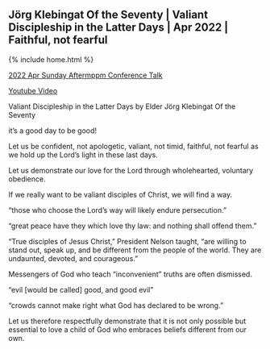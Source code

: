 ## Jörg Klebingat Of the Seventy | Valiant Discipleship in the Latter Days | Apr 2022 | Faithful, not fearful

{% include home.html %}

[2022 Apr Sunday Aftermppm Conference Talk](https://abn.churchofjesuschrist.org/study/general-conference/2022/04/53klebingat?lang=eng)

[Youtube Video](https://www.youtube.com/watch?v=HBv8FCzGBNQ)



Valiant Discipleship in the Latter Days by Elder Jörg Klebingat Of the Seventy

it’s a good day to be good!

Let us be confident, not apologetic, valiant, not timid, faithful, not fearful as we hold up the Lord’s light in these last days.

Let us demonstrate our love for the Lord through wholehearted, voluntary obedience.

If we really want to be valiant disciples of Christ, we will find a way.

“those who choose the Lord’s way will likely endure persecution.”

“great peace have they which love thy law: and nothing shall offend them.”

“True disciples of Jesus Christ,” President Nelson taught, “are willing to stand out, speak up, and be different from the people of the world. They are undaunted, devoted, and courageous.”


Messengers of God who teach “inconvenient” truths are often dismissed.

“evil [would be called] good, and good evil”

“crowds cannot make right what God has declared to be wrong.”

Let us therefore respectfully demonstrate that it is not only possible but essential to love a child of God who embraces beliefs different from our own.

